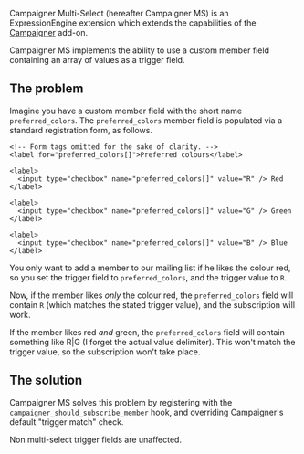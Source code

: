 Campaigner Multi-Select (hereafter Campaigner MS) is an ExpressionEngine
extension which extends the capabilities of the [Campaigner][campaigner_home]
add-on.

[campaigner_home]:http://experienceinternet.co.uk/software/campaigner/

Campaigner MS implements the ability to use a custom member field containing an
array of values as a trigger field.

## The problem
Imagine you have a custom member field with the short name `preferred_colors`.
The `preferred_colors` member field is populated via a standard registration
form, as follows.

    <!-- Form tags omitted for the sake of clarity. -->
    <label for="preferred_colors[]">Preferred colours</label>

    <label>
      <input type="checkbox" name="preferred_colors[]" value="R" /> Red
    </label>

    <label>
      <input type="checkbox" name="preferred_colors[]" value="G" /> Green
    </label>

    <label>
      <input type="checkbox" name="preferred_colors[]" value="B" /> Blue
    </label>

You only want to add a member to our mailing list if he likes the colour red,
so you set the trigger field to `preferred_colors`, and the trigger value to
`R`.

Now, if the member likes _only_ the colour red, the `preferred_colors` field
will contain `R` (which matches the stated trigger value), and the subscription
will work.

If the member likes red _and_ green, the `preferred_colors` field will contain
something like R|G (I forget the actual value delimiter). This won't match the
trigger value, so the subscription won't take place.

## The solution
Campaigner MS solves this problem by registering with the
`campaigner_should_subscribe_member` hook, and overriding Campaigner's default
"trigger match" check.

Non multi-select trigger fields are unaffected.
